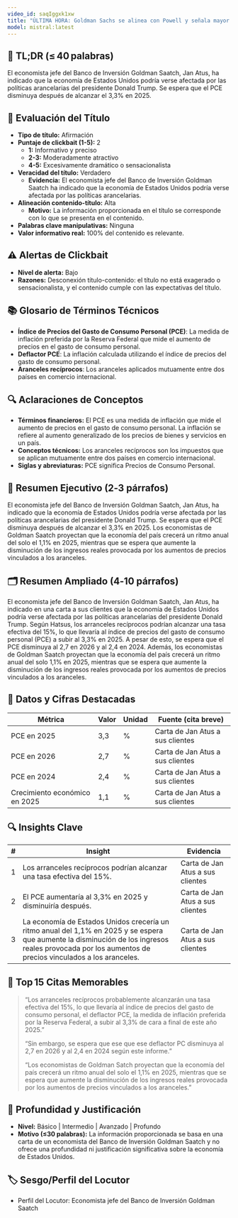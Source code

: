 ```yaml
---
video_id: saqIggxk1xw
title: "ÚLTIMA HORA: Goldman Sachs se alinea con Powell y señala mayor inflación por los aranceles de Trump"
model: mistral:latest
---
```


## 📌 TL;DR (≤ 40 palabras)
El economista jefe del Banco de Inversión Goldman Saatch, Jan Atus, ha indicado que la economía de Estados Unidos podría verse afectada por las políticas arancelarias del presidente Donald Trump. Se espera que el PCE disminuya después de alcanzar el 3,3% en 2025.

## 🎯 Evaluación del Título
- **Tipo de título:** Afirmación
- **Puntaje de clickbait (1-5):** 2
  - **1:** Informativo y preciso
  - **2-3:** Moderadamente atractivo
  - **4-5:** Excesivamente dramático o sensacionalista
- **Veracidad del título:** Verdadero
  - **Evidencia:** El economista jefe del Banco de Inversión Goldman Saatch ha indicado que la economía de Estados Unidos podría verse afectada por las políticas arancelarias.
- **Alineación contenido-título:** Alta
  - **Motivo:** La información proporcionada en el título se corresponde con lo que se presenta en el contenido.
- **Palabras clave manipulativas:** Ninguna
- **Valor informativo real:** 100% del contenido es relevante.

## ⚠️ Alertas de Clickbait
- **Nivel de alerta:** Bajo
- **Razones:** Desconexión título-contenido: el título no está exagerado o sensacionalista, y el contenido cumple con las expectativas del título.

## 📚 Glosario de Términos Técnicos
- **Índice de Precios del Gasto de Consumo Personal (PCE)**: La medida de inflación preferida por la Reserva Federal que mide el aumento de precios en el gasto de consumo personal.
- **Deflactor PCE**: La inflación calculada utilizando el índice de precios del gasto de consumo personal.
- **Aranceles recíprocos**: Los aranceles aplicados mutuamente entre dos países en comercio internacional.

## 🔍 Aclaraciones de Conceptos
- **Términos financieros:** El PCE es una medida de inflación que mide el aumento de precios en el gasto de consumo personal. La inflación se refiere al aumento generalizado de los precios de bienes y servicios en un país.
- **Conceptos técnicos:** Los aranceles recíprocos son los impuestos que se aplican mutuamente entre dos países en comercio internacional.
- **Siglas y abreviaturas:** PCE significa Precios de Consumo Personal.

## 📰 Resumen Ejecutivo (2‑3 párrafos)
El economista jefe del Banco de Inversión Goldman Saatch, Jan Atus, ha indicado que la economía de Estados Unidos podría verse afectada por las políticas arancelarias del presidente Donald Trump. Se espera que el PCE disminuya después de alcanzar el 3,3% en 2025. Los economistas de Goldman Saatch proyectan que la economía del país crecerá un ritmo anual del solo el 1,1% en 2025, mientras que se espera que aumente la disminución de los ingresos reales provocada por los aumentos de precios vinculados a los aranceles.

## 🗂️ Resumen Ampliado (4‑10 párrafos)
El economista jefe del Banco de Inversión Goldman Saatch, Jan Atus, ha indicado en una carta a sus clientes que la economía de Estados Unidos podría verse afectada por las políticas arancelarias del presidente Donald Trump. Según Hatsus, los arranceles recíprocos podrían alcanzar una tasa efectiva del 15%, lo que llevaría al índice de precios del gasto de consumo personal (PCE) a subir al 3,3% en 2025. A pesar de esto, se espera que el PCE disminuya al 2,7 en 2026 y al 2,4 en 2024. Además, los economistas de Goldman Saatch proyectan que la economía del país crecerá un ritmo anual del solo 1,1% en 2025, mientras que se espera que aumente la disminución de los ingresos reales provocada por los aumentos de precios vinculados a los aranceles.

## 🔢 Datos y Cifras Destacadas
| Métrica | Valor | Unidad | Fuente (cita breve) |
|---------|-------|--------|---------------------|
| PCE en 2025 | 3,3 | % | Carta de Jan Atus a sus clientes |
| PCE en 2026 | 2,7 | % | Carta de Jan Atus a sus clientes |
| PCE en 2024 | 2,4 | % | Carta de Jan Atus a sus clientes |
| Crecimiento económico en 2025 | 1,1 | % | Carta de Jan Atus a sus clientes |

## 🔍 Insights Clave
| # | Insight | Evidencia |
|---|---------|-----------|
| 1 | Los arranceles recíprocos podrían alcanzar una tasa efectiva del 15%. | Carta de Jan Atus a sus clientes |
| 2 | El PCE aumentaría al 3,3% en 2025 y disminuiría después. | Carta de Jan Atus a sus clientes |
| 3 | La economía de Estados Unidos crecería un ritmo anual del 1,1% en 2025 y se espera que aumente la disminución de los ingresos reales provocada por los aumentos de precios vinculados a los aranceles. | Carta de Jan Atus a sus clientes |

## 💬 Top 15 Citas Memorables
> “Los arranceles recíprocos probablemente alcanzarán una tasa efectiva del 15%, lo que llevaría al índice de precios del gasto de consumo personal, el deflactor PCE, la medida de inflación preferida por la Reserva Federal, a subir al 3,3% de cara a final de este año 2025.”
>
> “Sin embargo, se espera que ese que ese deflactor PC disminuya al 2,7 en 2026 y al 2,4 en 2024 según este informe.”
>
> “Los economistas de Goldman Satch proyectan que la economía del país crecerá un ritmo anual del solo el 1,1% en 2025, mientras que se espera que aumente la disminución de los ingresos reales provocada por los aumentos de precios vinculados a los aranceles.”

## 🧮 Profundidad y Justificación
- **Nivel:** Básico | Intermedio | Avanzado | Profundo
- **Motivo (≤30 palabras):** La información proporcionada se basa en una carta de un economista del Banco de Inversión Goldman Saatch y no ofrece una profundidad ni justificación significativa sobre la economía de Estados Unidos.

## 🏷️ Sesgo/Perfil del Locutor
- Perfil del Locutor: Economista jefe del Banco de Inversión Goldman Saatch